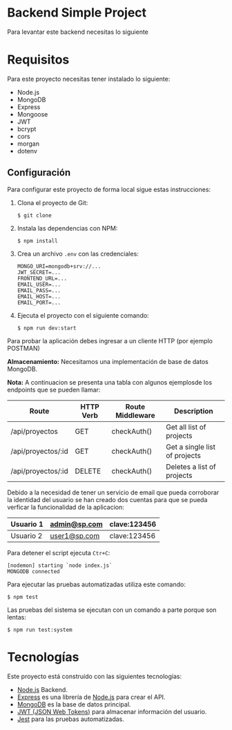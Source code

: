 # Backend Simple Project

Para levantar este backend necesitas lo siguiente
# Requisitos

Para este proyecto necesitas tener instalado lo siguiente:

- Node.js
- MongoDB 
- Express
- Mongoose
- JWT
- bcrypt
- cors
- morgan
- dotenv


## Configuración

Para configurar este proyecto de forma local sigue estas instrucciones:

1. Clona el proyecto de Git:
   ```
   $ git clone
   ```
2. Instala las dependencias con NPM:
   ```
   $ npm install
   ```
3. Crea  un archivo `.env` con las credenciales:
   ```
   MONGO_URI=mongodb+srv://...
   JWT_SECRET=...
   FRONTEND_URL=...
   EMAIL_USER=...
   EMAIL_PASS=...
   EMAIL_HOST=...
   EMAIL_PORT=... 
   ```
4. Ejecuta el proyecto con el siguiente comando:
   ```
   $ npm run dev:start
   ```

Para probar la aplicación debes ingresar a un cliente HTTP (por ejemplo POSTMAN) 

**Almacenamiento:**  Necesitamos una implementación de base de datos MongoDB.

**Nota:** A continuacion se presenta una tabla con algunos ejemplosde los  endpoints que se pueden llamar:



| Route | HTTP Verb | Route Middleware |Description |
| --- | --- | --- |---|
|/api/proyectos| GET |checkAuth() |Get all list of projects |
|/api/proyectos/:id | GET | checkAuth() |Get a single list of projects |
| /api/proyectos/:id| 	DELETE | checkAuth() |Deletes a list of projects|


Debido a la necesidad de tener un servicio de email que pueda corroborar la identidad del usuario se han creado dos cuentas para que se pueda verficar la funcionalidad de la aplicacion:


| Usuario 1 |admin@sp.com |clave:123456|
| --- | --- |---|
| Usuario 2 |user1@sp.com |clave:123456|










Para detener el script ejecuta `Ctr+C`:

```
[nodemon] starting `node index.js`
MONGODB connected
```

Para ejecutar las pruebas automatizadas utiliza este comando:

```
$ npm test
```

Las pruebas del sistema se ejecutan con un comando a parte porque son lentas:

```
$ npm run test:system
```

# Tecnologías

Este proyecto está construído con las siguientes tecnologías:

- [Node.js](https://nodejs.org/en/) Backend.
- [Express](https://expressjs.com/) es una librería de [Node.js](https://nodejs.org/en/) para crear el API.
- [MongoDB](https://www.mongodb.com/) es la base de datos principal.
- [JWT (JSON Web Tokens)](https://jwt.io/) para almacenar información del usuario.
- [Jest](https://jestjs.io/) para las pruebas automatizadas.
